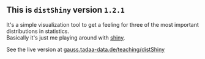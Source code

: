 ## This is `distShiny` version `1.2.1`

It's a simple visualization tool to get a feeling for three of the most important distributions in statistics.  
Basically it's just me playing around with [shiny](http://shiny.rstudio.com).

See the live version at [gauss.tadaa-data.de/teaching/distShiny](https://gauss.tadaa-data.de/teaching/distShiny/)

